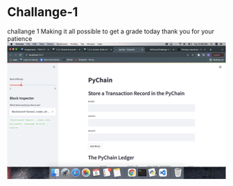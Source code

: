 # Challange-1
challange 1 
Making it all possible to get a grade today
thank you for your patience
![image](https://github.com/MrRivero/Challenge-1/blob/main/Screen%20Shot%202022-03-08%20at%2012.49.07%20AM.png)
